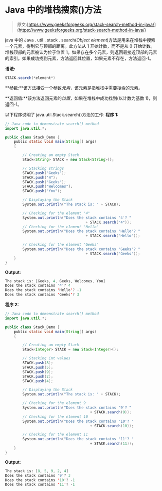 # Java 中的堆栈搜索()方法

> 原文:[https://www.geeksforgeeks.org/stack-search-method-in-java/](https://www.geeksforgeeks.org/stack-search-method-in-java/)

java 中的 Java . util . stack . search(*Object element*)方法是用来在堆栈中搜索一个元素，得到它与顶部的距离。此方法从 1 开始计数，而不是从 0 开始计数。堆栈顶部的元素被认为位于位置 1。如果存在多个元素，则返回最接近顶部的元素的索引。如果成功找到元素，方法返回其位置，如果元素不存在，方法返回-1。

**语法:**

```java
STACK.search(*element*)
```

**参数:**该方法接受一个参数*元素*，该元素是指堆栈中需要搜索的元素。

**返回值:**该方法返回元素的*位置*，如果在堆栈中成功找到(以计数为基数 1)，则返回-1。

以下程序说明了 java.util.Stack.search()方法的工作:
**程序 1:**

```java
// Java code to demonstrate search() method
import java.util.*;

public class Stack_Demo {
    public static void main(String[] args)
    {

        // Creating an empty Stack
        Stack<String> STACK = new Stack<String>();

        // Stacking strings
        STACK.push("Geeks");
        STACK.push("4");
        STACK.push("Geeks");
        STACK.push("Welcomes");
        STACK.push("You");

        // Displaying the Stack
        System.out.println("The stack is: " + STACK);

        // Checking for the element "4"
        System.out.println("Does the stack contains '4'? "
                                     + STACK.search("4"));
        // Checking for the element "Hello"
        System.out.println("Does the stack contains 'Hello'? "
                                     + STACK.search("Hello"));

        // Checking for the element "Geeks"
        System.out.println("Does the stack contains 'Geeks'? "
                                     + STACK.search("Geeks"));
    }
}
```

**Output:**

```java
The stack is: [Geeks, 4, Geeks, Welcomes, You]
Does the stack contains '4'? 4
Does the stack contains 'Hello'? -1
Does the stack contains 'Geeks'? 3

```

**程序 2:**

```java
// Java code to demonstrate search() method
import java.util.*;

public class Stack_Demo {
    public static void main(String[] args)
    {

        // Creating an empty Stack
        Stack<Integer> STACK = new Stack<Integer>();

        // Stacking int values
        STACK.push(8);
        STACK.push(5);
        STACK.push(9);
        STACK.push(2);
        STACK.push(4);

        // Displaying the Stack
        System.out.println("The stack is: " + STACK);

        // Checking for the element 9
        System.out.println("Does the stack contains '9'? "
                                       + STACK.search(9));
        // Checking for the element 10
        System.out.println("Does the stack contains '10'? "
                                       + STACK.search(10));

        // Checking for the element 11
        System.out.println("Does the stack contains '11'? "
                                       + STACK.search(11));
    }
}
```

**Output:**

```java
The stack is: [8, 5, 9, 2, 4]
Does the stack contains '9'? 3
Does the stack contains '10'? -1
Does the stack contains '11'? -1

```